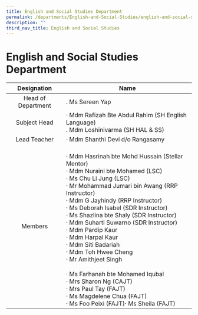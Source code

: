 ```yaml
---
title: English and Social Studies Department
permalink: /departments/English-and-Social-Studies/english-and-social-studies-department/
description: ""
third_nav_title: English and Social Studies
---
```

# English and Social Studies Department

|     Designation    |        Name         |
|:------------------:|-----------------------------------------------------------------------------------------------------------------------------------------------------------------------------------------------------------------------------------------------------------------------------------------------------------------------------------------------------------------------------------------------------------------------------------------------------------------------------------------------------------------------------------------------------------------------------------------------------------------------------------------------------------------------------------------------------------------------------------------------|
| Head of Department |          . Ms Sereen Yap               |
|    Subject Head    |                     ·    Mdm Rafizah Bte Abdul Rahim  (SH English Language)<br>.    Mdm Loshinivarma (SH HAL & SS)                                    |
|     Lead Teacher   |          ·    Mdm Shanthi Devi d/o Rangasamy<br>        |
|      Members       | <br>·       Mdm Hasrinah bte Mohd Hussain (Stellar Mentor)<br>·       Mdm Nuraini bte Mohamed (LSC)<br>·       Ms Chu Li Jung (LSC)<br>·       Mr Mohammad Jumari bin Awang (RRP Instructor)<br>·       Mdm G Jayhindy (RRP Instructor)<br>·       Ms Deborah Isabel (SDR Instructor)<br>·       Ms Shazlina bte Shaly (SDR Instructor)<br>·       Mdm Suharti Suwarno (SDR Instructor)<br>·       Mdm Pardip Kaur<br>·       Mdm Harpal Kaur<br>·       Mdm Siti Badariah<br>·       Mdm Toh Hwee Cheng<br>·       Mr Amithjeet Singh<br><br>·       Ms Farhanah bte Mohamed Iqubal<br>·       Mrs Sharon Ng (CAJT)<br>·       Mrs Paul Tay (FAJT)<br>·       Ms Magdelene Chua (FAJT)<br>·       Ms Foo Peixi (FAJT)·       Ms Sheila (FAJT)  |
